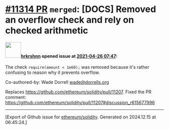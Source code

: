 # [\#11314 PR](https://github.com/ethereum/solidity/pull/11314) `merged`: [DOCS] Removed an overflow check and rely on checked arithmetic

#### <img src="https://avatars.githubusercontent.com/u/13174375?u=52d702cb6bec53b561afa293cf9cd53ef7a63924&v=4" width="50">[hrkrshnn](https://github.com/hrkrshnn) opened issue at [2021-04-26 07:47](https://github.com/ethereum/solidity/pull/11314):

The check `require(amount < 1e60);` was removed because it's rather confusing to reason why it
prevents overflow.

Co-authored-by: Wade Dorrell <wade@dorrells.org>

Replaces https://github.com/ethereum/solidity/pull/11207. Fixed the PR comment: https://github.com/ethereum/solidity/pull/11207#discussion_r615677996




-------------------------------------------------------------------------------



[Export of Github issue for [ethereum/solidity](https://github.com/ethereum/solidity). Generated on 2024.12.15 at 06:45:24.]
